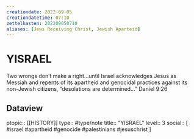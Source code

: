 ```yaml
---
creationdate: 2022-09-05
creationdatetime: 07:10
zettelkasten: 202209050710
aliases: [Jews Receiving Christ, Jewish Aparteid]
---
```

# YISRAEL
Two wrongs don’t make a right…until Israel acknowledges Jesus as Messiah and repents of its apartheid and genocidal practices against its non-Jewish citizens, “desolations are determined…”
Daniel 9:26

## Dataview
ptopic:: [[HISTORY]]
type:: #type/note
title:: "YISRAEL"
level:: 3
social:: [ #israel #apartheid #genocide #palestinians #jesuschrist ]
